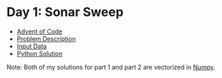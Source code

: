# Day 1: Sonar Sweep

- [Advent of Code](https://adventofcode.com/2021/day/2)
- [Problem Description](https://github.com/nicovandenhooff/advent-of-code-2021/blob/main/problems/day-2-dive/info.txt)
- [Input Data](https://github.com/nicovandenhooff/advent-of-code-2021/blob/main/problems/day-2-dive/input.txt)
- [Python Solution](https://github.com/nicovandenhooff/advent-of-code-2021/blob/main/problems/day-2-dive/solution.py)

Note: Both of my solutions for part 1 and part 2 are vectorized in [Numpy](https://numpy.org/devdocs/user/whatisnumpy.html).
